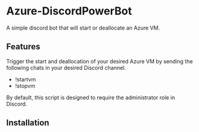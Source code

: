 # Azure-DiscordPowerBot
A simple discord bot that will start or deallocate an Azure VM.

## Features
Trigger the start and deallocation of your desired Azure VM by sending the following chats in your desired Discord channel. 

- !startvm
- !stopvm

By default, this script is designed to require the administrator role in Discord. 

## Installation


